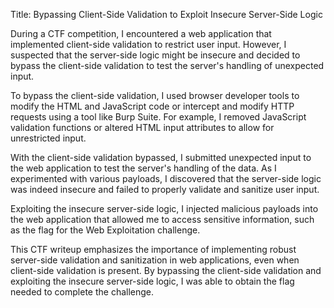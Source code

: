 Title: Bypassing Client-Side Validation to Exploit Insecure Server-Side Logic

During a CTF competition, I encountered a web application that implemented client-side validation to restrict user input. However, I suspected that the server-side logic might be insecure and decided to bypass the client-side validation to test the server's handling of unexpected input.

To bypass the client-side validation, I used browser developer tools to modify the HTML and JavaScript code or intercept and modify HTTP requests using a tool like Burp Suite. For example, I removed JavaScript validation functions or altered HTML input attributes to allow for unrestricted input.

With the client-side validation bypassed, I submitted unexpected input to the web application to test the server's handling of the data. As I experimented with various payloads, I discovered that the server-side logic was indeed insecure and failed to properly validate and sanitize user input.

Exploiting the insecure server-side logic, I injected malicious payloads into the web application that allowed me to access sensitive information, such as the flag for the Web Exploitation challenge.

This CTF writeup emphasizes the importance of implementing robust server-side validation and sanitization in web applications, even when client-side validation is present. By bypassing the client-side validation and exploiting the insecure server-side logic, I was able to obtain the flag needed to complete the challenge.
